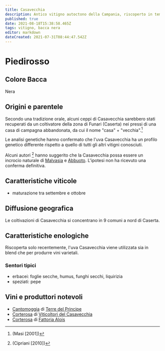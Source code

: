 ```yaml
---
title: Casavecchia
description: Antico vitigno autoctono della Campania, riscoperto in tempi recenti
published: true
date: 2021-08-18T15:38:58.465Z
tags: vitigno, bacca nera
editor: markdown
dateCreated: 2021-07-31T08:44:47.542Z
---
```


# Piedirosso

## Colore Bacca
Nera

## Origini e parentele
Secondo una tradizione orale, alcuni ceppi di Casavecchia sarebbero stati recuperati da un coltivatore della zona di Funari (Caserta) nei pressi di una casa di campagna abbandonata, da cui il nome "casa" + "vecchia".[^1]

[^1]: (Masi [2001])

Le analisi genetiche hanno confermato che l'uva Casavecchia ha un profilo genetico differente rispetto a quello di tutti gli altri vitigni conosciuti.

Alcuni autori [^2] hanno suggerito che la Casavecchia possa essere un incrocio naturale di [Malvasia](/vitigni/Italia/bacca-bianca/malvasia-bianca-di-candia) e [Abbuoto](/vitigni/Italia/bacca-nera/abbuoto). L'ipotesi non ha ricevuto una conferma definitiva.

[^2]: (Cipriani [2010])

## Caratteristiche viticole
- maturazione tra settembre e ottobre

## Diffusione geografica
Le coltivazioni di Casavecchia si concentrano in 9 comuni a nord di Caserta.

## Caratteristiche enologiche
Riscoperta solo recentemente, l'uva Casavecchia viene utilizzata sia in blend che per produrre vini varietali.

### Sentori tipici
- erbacei: foglie secche, humus, funghi secchi, liquirizia
- speziati: pepe 

## Vini e produttori notevoli
- [Cantomoggia](/vini/italia/campania/rossi/cantomoggia) di [Terre del Principe](/produttori/italia/campania/terre-del-principe)
- [Corterosa](/vini/italia/campania/rossi/corterosa) di [Viticoltori del Casavecchia](/produttori/italia/campania/viticoltori-del-casavecchia)
- [Corterosa](/vini/italia/campania/rossi/corterosa) di [Fattoria Alois](/produttori/italia/campania/fattoria-alois)
